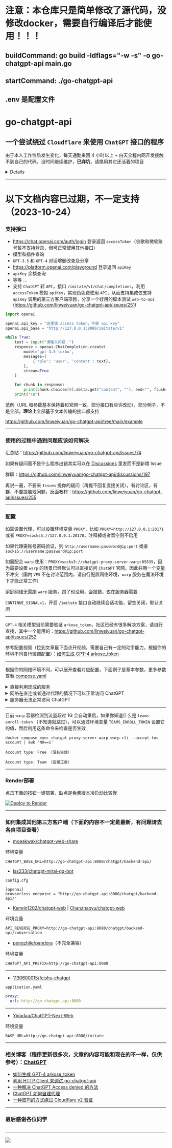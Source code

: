# 注意：本仓库只是简单修改了源代码，没修改docker，需要自行编译后才能使用！！！

##  buildCommand: go build -ldflags="-w -s" -o go-chatgpt-api main.go
##  startCommand: ./go-chatgpt-api
##  .env 是配置文件

# go-chatgpt-api

## 一个尝试绕过 `Cloudflare` 来使用 `ChatGPT` 接口的程序

由于本人工作性质发生变化，每天通勤来回 4 小时以上 + 白天全程内网开发接触不到自己的代码，没时间继续维护，**已弃坑**，请换用其它还活着的项目

<details>
或者有没有老板赏识的可以介绍份好工作，那么就可以在完成自己的工作任务后摸鱼继续研究，联系方式：

![](https://linweiyuan.github.io/about/mmqrcode.png)
</details>

---

# 以下文档内容已过期，不一定支持（2023-10-24）

### 支持接口

- https://chat.openai.com/auth/login 登录返回 `accessToken`（谷歌和微软账号暂不支持登录，但可正常使用其他接口）
- 模型和插件查询
- `GPT-3.5` 和 `GPT-4` 对话增删改查及分享
- https://platform.openai.com/playground 登录返回 `apiKey`
- `apiKey` 余额查询
- 等等 ...
- 支持 `ChatGPT` 转 `API`，接口 `/imitate/v1/chat/completions`，利用 `accessToken` 模拟 `apiKey`，实现伪免费使用 `API`，从而支持集成仅支持 `apiKey` 调用的第三方客户端项目，分享一个好用的脚本测试 `web-to-api` (https://github.com/linweiyuan/go-chatgpt-api/issues/251)

```python
import openai

openai.api_key = "这里填 access token，不是 api key"
openai.api_base = "http://127.0.0.1:8080/imitate/v1"

while True:
    text = input("请输入问题：")
    response = openai.ChatCompletion.create(
        model='gpt-3.5-turbo',
        messages=[
            {'role': 'user', 'content': text},
        ],
        stream=True
    )

    for chunk in response:
        print(chunk.choices[0].delta.get("content", ""), end="", flush=True)
    print("\n")
```

范例（URL 和参数基本保持着和官网一致，部分接口有些许改动），部分例子，不是全部，**理论上**全部基于文本传输的接口都支持

https://github.com/linweiyuan/go-chatgpt-api/tree/main/example

---

### 使用的过程中遇到问题应该如何解决

汇总贴：https://github.com/linweiyuan/go-chatgpt-api/issues/74

如果有疑问而不是什么程序出错其实可以在 [Discussions](https://github.com/linweiyuan/go-chatgpt-api/discussions) 里发而不是新增 Issue

群聊：https://github.com/linweiyuan/go-chatgpt-api/discussions/197

再说一遍，不要来 `Issues` 提你的疑问（再提不回复直接关闭），有讨论区，有群，不要提脑残问题，反面教材：https://github.com/linweiyuan/go-chatgpt-api/issues/255

---

### 配置

如需设置代理，可以设置环境变量 `PROXY`，比如 `PROXY=http://127.0.0.1:20171` 或者 `PROXY=socks5://127.0.0.1:20170`，注释掉或者留空则不启用

如果代理需账号密码验证，则 `http://username:password@ip:port` 或者 `socks5://username:password@ip:port`

如需配合 `warp` 使用：`PROXY=socks5://chatgpt-proxy-server-warp:65535`，因为需要设置 `warp` 的场景已经默认可以直接访问 `ChatGPT` 官网，因此共用一个变量不冲突（国内 `VPS` 不在讨论范围内，请自行配置网络环境，`warp` 服务在魔法环境下才能正常工作）

家庭网络无需跑 `warp` 服务，跑了也没用，会报错，仅在服务器需要

`CONTINUE_SIGNAL=1`，开启 `/imitate` 接口自动继续会话功能，留空关闭，默认关闭

---

`GPT-4` 相关模型目前需要验证 `arkose_token`，社区已经有很多解决方案，请自行查找，其中一个能用的：https://github.com/linweiyuan/go-chatgpt-api/issues/252

参考配置视频（拉到文章最下面点开视频，需要自己有一定的动手能力，根据你的环境不同自行微调配置）：[如何生成 GPT-4 arkose_token](https://linweiyuan.github.io/2023/06/24/%E5%A6%82%E4%BD%95%E7%94%9F%E6%88%90-GPT-4-arkose-token.html)

---

根据你的网络环境不同，可以展开查看对应配置，下面例子是基本参数，更多参数查看 [compose.yaml](https://github.com/linweiyuan/go-chatgpt-api/blob/main/compose.yaml)

<details>

<summary>直接利用现成的服务</summary>

服务器不定时维护，不保证高可用，利用这些服务导致的账号安全问题，与本项目无关

- https://go-chatgpt-api.linweiyuan.com

</details>

<details>

<summary>网络在直连或者通过代理的情况下可以正常访问 ChatGPT</summary>

```yaml
services:
  go-chatgpt-api:
    container_name: go-chatgpt-api
    image: linweiyuan/go-chatgpt-api
    ports:
      - 8080:8080
    environment:
      - TZ=Asia/Shanghai
    restart: unless-stopped
```

</details>

<details>

<summary>服务器无法正常访问 ChatGPT</summary>

```yaml
services:
  go-chatgpt-api:
    container_name: go-chatgpt-api
    image: linweiyuan/go-chatgpt-api
    ports:
      - 8080:8080
    environment:
      - TZ=Asia/Shanghai
      - PROXY=socks5://chatgpt-proxy-server-warp:65535
    depends_on:
      - chatgpt-proxy-server-warp
    restart: unless-stopped

  chatgpt-proxy-server-warp:
    container_name: chatgpt-proxy-server-warp
    image: linweiyuan/chatgpt-proxy-server-warp
    restart: unless-stopped
```

</details>

---

目前 `warp` 容器检测到流量超过 1G 会自动重启，如果你知道什么是 `teams-enroll-token` （不知道就跳过），可以通过环境变量 `TEAMS_ENROLL_TOKEN` 设置它的值，然后利用这条命令来检查是否生效

`docker-compose exec chatgpt-proxy-server-warp warp-cli --accept-tos account | awk 'NR==1'`

```
Account type: Free （没有生效）

Account type: Team （设置正常）
```

---

### Render部署

点击下面的按钮一键部署，缺点是免费版本冷启动比较慢

[![Deploy to Render](https://render.com/images/deploy-to-render-button.svg)](https://render.com/deploy?repo=https://github.com/linweiyuan/go-chatgpt-api)

---

### 如何集成其他第三方客户端（下面的内容不一定是最新，有问题请去各自项目查看）

- [moeakwak/chatgpt-web-share](https://github.com/moeakwak/chatgpt-web-share)

环境变量

```
CHATGPT_BASE_URL=http://go-chatgpt-api:8080/chatgpt/backend-api/
```

- [lss233/chatgpt-mirai-qq-bot](https://github.com/lss233/chatgpt-mirai-qq-bot)

`config.cfg`

```
[openai]
browserless_endpoint = "http://go-chatgpt-api:8080/chatgpt/backend-api/"
```

- [Kerwin1202/chatgpt-web](https://github.com/Kerwin1202/chatgpt-web) | [Chanzhaoyu/chatgpt-web](https://github.com/Chanzhaoyu/chatgpt-web)

环境变量

```
API_REVERSE_PROXY=http://go-chatgpt-api:8080/chatgpt/backend-api/conversation
```

- [pengzhile/pandora](https://github.com/pengzhile/pandora)（不完全兼容）

环境变量

```
CHATGPT_API_PREFIX=http://go-chatgpt-api:8080
```

---

- [1130600015/feishu-chatgpt](https://github.com/1130600015/feishu-chatgpt)

`application.yaml`

```yaml
proxy:
  url: http://go-chatgpt-api:8080
```

---

- [Yidadaa/ChatGPT-Next-Web](https://github.com/Yidadaa/ChatGPT-Next-Web)

环境变量

```
BASE_URL=http://go-chatgpt-api:8080/imitate
```

---

### 相关博客（程序更新很多次，文章的内容可能和现在的不一样，仅供参考）：[ChatGPT](https://linweiyuan.github.io/categories/ChatGPT/)

- [如何生成 GPT-4 arkose_token](https://linweiyuan.github.io/2023/06/24/%E5%A6%82%E4%BD%95%E7%94%9F%E6%88%90-GPT-4-arkose-token.html)
- [利用 HTTP Client 来调试 go-chatgpt-api](https://linweiyuan.github.io/2023/06/18/%E5%88%A9%E7%94%A8-HTTP-Client-%E6%9D%A5%E8%B0%83%E8%AF%95-go-chatgpt-api.html)
- [一种解决 ChatGPT Access denied 的方法](https://linweiyuan.github.io/2023/04/15/%E4%B8%80%E7%A7%8D%E8%A7%A3%E5%86%B3-ChatGPT-Access-denied-%E7%9A%84%E6%96%B9%E6%B3%95.html)
- [ChatGPT 如何自建代理](https://linweiyuan.github.io/2023/04/08/ChatGPT-%E5%A6%82%E4%BD%95%E8%87%AA%E5%BB%BA%E4%BB%A3%E7%90%86.html)
- [一种取巧的方式绕过 Cloudflare v2 验证](https://linweiyuan.github.io/2023/03/14/%E4%B8%80%E7%A7%8D%E5%8F%96%E5%B7%A7%E7%9A%84%E6%96%B9%E5%BC%8F%E7%BB%95%E8%BF%87-Cloudflare-v2-%E9%AA%8C%E8%AF%81.html)

---

### 最后感谢各位同学

<a href="https://github.com/linweiyuan/go-chatgpt-api/graphs/contributors">
  <img src="https://contrib.rocks/image?repo=linweiyuan/go-chatgpt-api"  alt=""/>
</a>

---

![](https://linweiyuan.github.io/about/mm_reward_qrcode.png)
